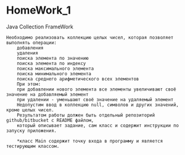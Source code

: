 # HomeWork_1
Java Collection FrameWork
 
    Необходимо реализовать коллекцию целых чисел, которая позволяет выполнять операции:
        добавления
        удаления
        поиска элемента по значению
        поиска элемента по индексу
        поиска максимального элемента
        поиска минимального элемента
        поиска среднего арифметического всех элементов
        При этом:
        при добавлении нового элемента все элементы увеличивают своё значение на добавляемый элемент
        при удалении - уменьшают своё значение на удаляемый элемент
        Недопустим ввод в коллекцию null, символов и других значений, кроме целых чисел.
        Результатом работы должен быть отдельный репозиторий github/bitbucket с README файлом,
        который описывает задание, сам класс и содержит инструкции по запуску приложения.
        
        *класс Main содержит точку входа в программу и является тестирующим классом.
